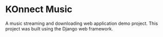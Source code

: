 # KOnnect Music
A music streaming and downloading web application demo project.
This project was built using the Django web framework.